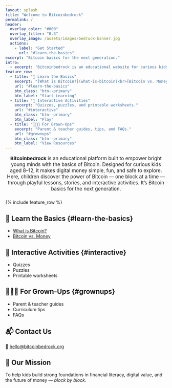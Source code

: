 ```yaml
---
layout: splash
title: "Welcome to Bitcoinbedrock"
permalink: /
header:
  overlay_color: "#000"
  overlay_filter: "0.3"
  overlay_image: /assets/images/bedrock-banner.jpg
  actions:
    - label: "Get Started"
      url: "#learn-the-basics"
excerpt: "Bitcoin basics for the next generation."
intro: 
  - excerpt: 'Bitcoinbedrock is an educational website for curious kids aged 8–12. It makes digital money simple, fun, and safe to explore.'
feature_row:
  - title: "🧠 Learn the Basics"
    excerpt: "[What is Bitcoin?](what-is-bitcoin)<br>[Bitcoin vs. Money](bitcoin-vs-money)"
    url: "#learn-the-basics"
    btn_class: "btn--primary"
    btn_label: "Start Learning"
  - title: "🎯 Interactive Activities"
    excerpt: "Quizzes, puzzles, and printable worksheets."
    url: "#interactive"
    btn_class: "btn--primary"
    btn_label: "Play"
  - title: "👨‍👩‍👧 For Grown-Ups"
    excerpt: "Parent & teacher guides, tips, and FAQs."
    url: "#grownups"
    btn_class: "btn--primary"
    btn_label: "View Resources"
---
```

<div style="font-size: 0.95rem; max-width: 700px; margin: 0 auto 1.5rem auto; text-align: center;">
  <p>
    <strong>Bitcoinbedrock</strong> is an educational platform built to empower bright young minds with the basics of Bitcoin.
    Designed for curious kids aged 8–12, it makes digital money simple, fun, and safe to explore.
    Here, children discover the power of Bitcoin — one block at a time — through playful lessons, stories, and interactive activities. It’s Bitcoin basics for the next generation.
  </p>
</div>
{% include feature_row %}

## 🧠 Learn the Basics {#learn-the-basics}
- [What is Bitcoin?](what-is-bitcoin)
- [Bitcoin vs. Money](bitcoin-vs-money)

## 🎯 Interactive Activities {#interactive}
- Quizzes  
- Puzzles  
- Printable worksheets  

## 👨‍👩‍👧 For Grown-Ups {#grownups}
- Parent & teacher guides  
- Curriculum tips  
- FAQs  

## 📬 Contact Us
📧 [hello@bitcoinbedrock.org](mailto:hello@bitcoinbedrock.org)

## 🌿 Our Mission
To help kids build strong foundations in financial literacy, digital value, and the future of money — *block by block.*

